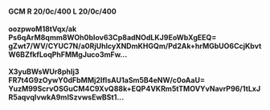 #### GCM R 20/0c/400 L 20/0c/400
**oozpwoM18tVqx/ak**<br/>**Ps6qArM8qmm8WOh0bIov63Cp8adNOdLKJ9EoWbXgEEQ=**<br/>**gZwt7/WV/CYUC7N/a0RjUhlcyXNDmKHGQm/Pd2Ak+hrMGbUO6CcjKbvtW6BZfkfLoqPhFMMgJuco3mFw...**<br/><br/>
**X3yuBWsWUr8phIj3**<br/>**FR7t4G9zOywY0dFbMMj2IfIsAU1aSm5B4eNW/c0oAaU=**<br/>**YuzM99ScrvOSGuCM4C9XvQ88k+EQP4VKRm5tTMOVYvNavrP96/1tLxJR5aqvqIvwkA9mISzvwsEwBSt1...**